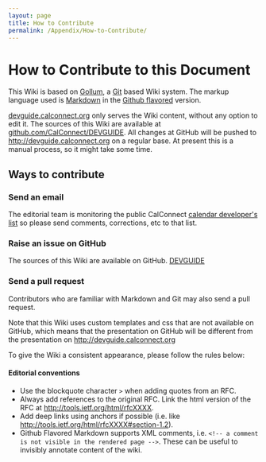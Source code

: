 ```yaml
---
layout: page
title: How to Contribute
permalink: /Appendix/How-to-Contribute/
---
```


# How to Contribute to this Document

This Wiki is based on [Gollum](https://github.com/gollum/gollum), a [Git](http://git-scm.com/) based Wiki system. The markup language used is [Markdown](http://daringfireball.net/projects/markdown/syntax) in the [Github flavored](https://help.github.com/articles/github-flavored-markdown/) version.

[devguide.calconnect.org](http://devguide.calconnect.org) only serves the Wiki content, without any option to edit it. The sources of this Wiki are available at [github.com/CalConnect/DEVGUIDE](https://github.com/CalConnect/DEVGUIDE). All changes at GitHub will be pushed to http://devguide.calconnect.org on a regular base. At present this is a manual process, so it might take some time.

## Ways to contribute

### Send an email

The editorial team is monitoring the public CalConnect [calendar developer's list](http://lists.calconnect.org/listinfo.cgi/caldeveloper-l-calconnect.org) so please send comments, corrections, etc to that list.

### Raise an issue on GitHub

The sources of this Wiki are available on GitHub. [DEVGUIDE](https://github.com/CalConnect/DEVGUIDE/issues) 

### Send a pull request

Contributors who are familiar with Markdown and Git may also send a pull request.

Note that this Wiki uses custom templates and css that are not available on GitHub, which means that the presentation on GitHub will be different from the presentation on http://devguide.calconnect.org

To give the Wiki a consistent appearance, please follow the rules below:

#### Editorial conventions

* Use the blockquote character `>` when adding quotes from an RFC.
* Always add references to the original RFC. Link the html version of the RFC at http://tools.ietf.org/html/rfcXXXX.
* Add deep links using anchors if possible (i.e. like http://tools.ietf.org/html/rfcXXXX#section-1.2).
* Github Flavored Markdown supports XML comments, i.e. `<!-- a comment is not visible in the rendered page -->`. These can be useful to invisibly annotate content of the wiki.

